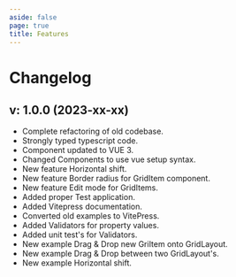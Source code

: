 ```yaml
---
aside: false
page: true
title: Features
---
```


# Changelog

## v: 1.0.0 (2023-xx-xx)

* Complete refactoring of old codebase.
* Strongly typed typescript code.
* Component updated to VUE 3.
* Changed Components to use vue setup syntax.
* New feature Horizontal shift.
* New feature Border radius for GridItem component.
* New feature Edit mode for GridItems.
* Added proper Test application.
* Added Vitepress documentation.
* Converted old examples to VitePress.
* Added Validators for property values.
* Added unit test's for Validators.
* New example Drag & Drop new GriItem onto GridLayout.
* New example Drag & Drop between two GridLayout's.
* New example Horizontal shift.
